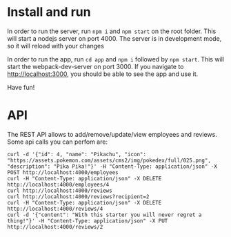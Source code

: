 # Install and run

In order to run the server, run `npm i` and `npm start` on the root folder.
This will start a nodejs server on port 4000. The server is in development mode, so it will reload with your changes

In order to run the app, run `cd app` and `npm i` followed by `npm start`.
This will start the webpack-dev-server on port 3000. If you navigate to [http://localhost:3000](http://localhost:3000), you should be able to see the app and use it.

Have fun!

# API

The REST API allows to add/remove/update/view employees and reviews.
Some api calls you can perfom are:

```
curl -d '{"id": 4, "name": "Pikachu", "icon": "https://assets.pokemon.com/assets/cms2/img/pokedex/full/025.png", "description": "Pika Pika!"}' -H "Content-Type: application/json" -X POST http://localhost:4000/employees
curl -H "Content-Type: application/json" -X DELETE http://localhost:4000/employees/4
curl http://localhost:4000/reviews
curl http://localhost:4000/reviews?recipient=2
curl -H "Content-Type: application/json" -X DELETE http://localhost:4000/reviews/4
curl -d '{"content": "With this starter you will never regret a thing!"}' -H "Content-Type: application/json" -X PUT http://localhost:4000/reviews/2
```
